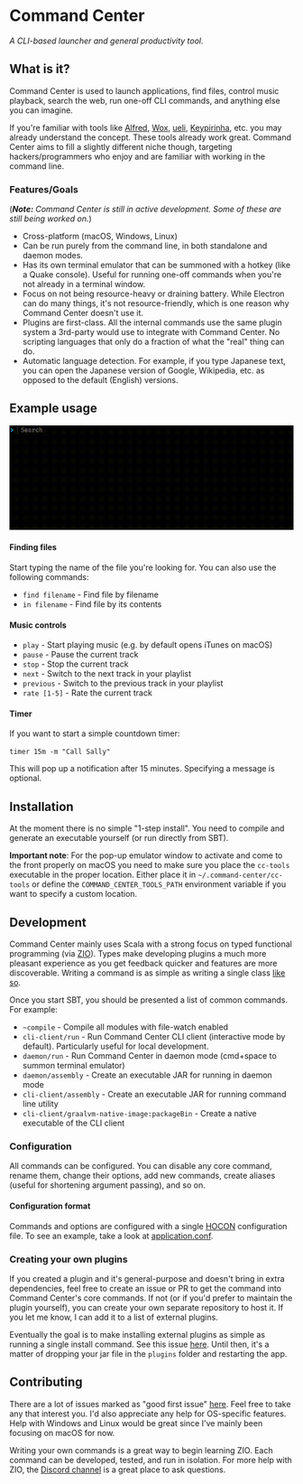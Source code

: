 # Command Center

*A CLI-based launcher and general productivity tool.*

## What is it?

Command Center is used to launch applications, find files, control music playback, search the web, run one-off CLI commands,
and anything else you can imagine.

If you're familiar with tools like [Alfred](https://www.alfredapp.com), [Wox](http://www.wox.one),
[ueli](https://ueli.oliverschwendener.ch), [Keypirinha](https://keypirinha.com), etc. you may already understand the concept. These
tools already work great. Command Center aims to fill a slightly different niche though, targeting hackers/programmers who enjoy and are familiar with working in the command line.

### Features/Goals

(***Note:*** *Command Center is still in active development. Some of these are still being worked on.*)

- Cross-platform (macOS, Windows, Linux)
- Can be run purely from the command line, in both standalone and daemon modes.
- Has its own terminal emulator that can be summoned with a hotkey (like a Quake console). Useful for running one-off commands when you're not already in a terminal window.
- Focus on not being resource-heavy or draining battery. While Electron can do many things, it's not resource-friendly, which is one reason why Command Center doesn't use it.
- Plugins are first-class. All the internal commands use the same plugin system a 3rd-party would use to integrate with Command Center. No scripting languages that only do a fraction of what the "real" thing can do.
- Automatic language detection. For example, if you type Japanese text, you can open the Japanese version of Google, Wikipedia, etc. as opposed to the default (English) versions.

## Example usage

![recording](assets/recording.gif?raw=true "Optional Title")

#### Finding files

Start typing the name of the file you're looking for. You can also use the following commands:

- `find filename` - Find file by filename
- `in filename` - Find file by its contents

#### Music controls

- `play` - Start playing music (e.g. by default opens iTunes on macOS)
- `pause` - Pause the current track
- `stop` - Stop the current track
- `next` - Switch to the next track in your playlist
- `previous` - Switch to the previous track in your playlist
- `rate [1-5]` - Rate the current track

#### Timer

If you want to start a simple countdown timer:

`timer 15m -m "Call Sally"`

This will pop up a notification after 15 minutes. Specifying a message is optional.

## Installation

At the moment there is no simple "1-step install". You need to compile and generate an executable yourself (or run
directly from SBT).

**Important note**: For the pop-up emulator window to activate and come to the front properly on macOS you need to make sure you
place the `cc-tools` executable in the proper location. Either place it in `~/.command-center/cc-tools` or define the
`COMMAND_CENTER_TOOLS_PATH` environment variable if you want to specify a custom location.

## Development

Command Center mainly uses Scala with a strong focus on typed functional programming (via [ZIO](https://github.com/zio/zio)).
Types make developing plugins a much more pleasant experience as you get feedback quicker and features are more discoverable.
Writing a command is as simple as writing a single class [like so]().

Once you start SBT, you should be presented a list of common commands. For example:

- `~compile` - Compile all modules with file-watch enabled
- `cli-client/run` - Run Command Center CLI client (interactive mode by default). Particularly useful for local development.
- `daemon/run` - Run Command Center in daemon mode (cmd+space to summon terminal emulator)
- `daemon/assembly` - Create an executable JAR for running in daemon mode
- `cli-client/assembly` - Create an executable JAR for running command line utility
- `cli-client/graalvm-native-image:packageBin` - Create a native executable of the CLI client

### Configuration

All commands can be configured. You can disable any core command, rename them, change their options, add new commands,
create aliases (useful for shortening argument passing), and so on.

#### Configuration format

Commands and options are configured with a single [HOCON](https://github.com/lightbend/config) configuration file. To see
an example, take a look at [application.conf]().

### Creating your own plugins

If you created a plugin and it's general-purpose and doesn't bring in extra dependencies, feel free to create an issue or PR
to get the command into Command Center's core commands. If not (or if you'd prefer to maintain the plugin yourself), you can
create your own separate repository to host it. If you let me know, I can add it to a list of external plugins.

Eventually the goal is to make installing external plugins as simple as running a single install command. See this issue [here]().
Until then, it's a matter of dropping your jar file in the `plugins` folder and restarting the app.

## Contributing

There are a lot of issues marked as "good first issue" [here](). Feel free to take any that interest you. I'd also appreciate
any help for OS-specific features. Help with Windows and Linux would be great since I've mainly been focusing on macOS for now.

Writing your own commands is a great way to begin learning ZIO. Each command can be developed, tested, and run in isolation.
For more help with ZIO, the [Discord channel](https://discordapp.com/invite/2ccFBr4) is a great place to ask questions.
